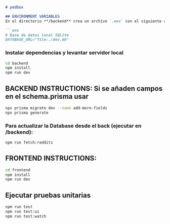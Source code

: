 ```markdown
# pedbox

## ENVIRONMENT VARIABLES
En el directorio **/backend** crea un archivo `.env` con el siguiente contenido:

```env
# Base de datos local SQLite
DATABASE_URL="file:./dev.db"
```

### Instalar dependencias y levantar servidor local
```bash
cd backend
npm install
npm run dev
```

## BACKEND INSTRUCTIONS: Si se añaden campos en el schema.prisma usar
```bash
npx prisma migrate dev --name add-more-fields
npx prisma generate
```
### Para actualizar la Database desde el back (ejecutar en /backend):
```bash
npm run fetch:reddits
```

## FRONTEND INSTRUCTIONS:
```bash
cd frontend
npm install
npm run dev
```

## Ejecutar pruebas unitarias
```bash
npm run test
npm run test:ui
npm run test:watch
```

